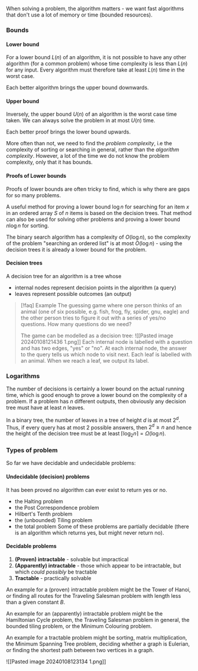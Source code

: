 When solving a problem, the algorithm matters - we want fast algorithms that don't use a lot of memory or time (bounded resources).

### Bounds
#### Lower bound
For a lower bound $L(n)$ of an algorithm, it is not possible to have any other algorithm (for a common problem) whose time complexity is less than $L(n)$ for any input. Every algorithm must therefore take at least $L(n)$ time in the worst case.

Each better algorithm brings the upper bound downwards.

#### Upper bound
Inversely, the upper bound $U(n)$ of an algorithm is the worst case time taken. We can always solve the problem in at most $U(n)$ time.

Each better proof brings the lower bound upwards.


More often than not, we need to find the *problem complexity*, i.e the complexity of sorting or searching in general, rather than the *algorithm complexity*. However, a lot of the time we do not know the problem complexity, only that it has bounds.

#### Proofs of Lower bounds
Proofs of lower bounds are often tricky to find, which is why there are gaps for so many problems. 

A useful method for proving a lower bound $\log{n}$ for searching for an item $x$ in an ordered array $S$ of $n$ items is based on the decision trees. That method can also be used for solving other problems and proving a lower bound $n\log{n}$ for sorting.

The binary search algorithm has a complexity of $O(\log{n})$, so the complexity of the problem "searching an ordered list" is at most $O(\log{n})$ - using the decision trees it is already a lower bound for the problem.

#### Decision trees
A decision tree for an algorithm is a tree whose
- internal nodes represent decision points in the algorithm (a query)
- leaves represent possible outcomes (an output)

> [!faq] Example
> The guessing game where one person thinks of an animal (one of six possible, e.g. fish, frog, fly, spider, gnu, eagle) and the other person tries to figure it out with a series of yes/no questions. How many questions do we need?
> 
> The game can be modelled as a decision tree:
> ![[Pasted image 20240108121436 1.png]]
> Each internal node is labelled with a question and has two edges, "yes" or "no". At each internal node, the answer to the query tells us which node to visit next.
> Each leaf is labelled with an animal. When we reach a leaf, we output its label.

### Logarithms
The number of decisions is certainly a lower bound on the actual running time, which is good enough to prove a lower bound on the complexity of a problem. If a problem has $n$ different outputs, then obviously any decision tree must have at least $n$ leaves.

In a binary tree, the number of leaves in a tree of height $d$ is at most $2^d$. Thus, if every query has at most 2 possible answers, then $2^d \geq n$ and hence the height of the decision tree must be at least $\lceil \log_2n \rceil = \Omega(\log{n})$.


### Types of problem
So far we have decidable and undecidable problems:

#### Undecidable (decision) problems
It has been proved no algorithm can ever exist to return yes or no.
- the Halting problem
- the Post Correspondence problem
- Hilbert's Tenth problem
- the (unbounded) Tiling problem
- the total problem
Some of these problems are partially decidable (there is an algorithm which returns yes, but might never return no).

#### Decidable problems
1. **(Proven) intractable** - solvable but impractical
2. **(Apparently) intractable** - those which appear to be intractable, but which *could possibly* be tractable
3. **Tractable** - practically solvable

An example for a (proven) intractable problem might be the Tower of Hanoi, or finding all routes for the Traveling Salesman problem with length less than a given constant $B$.

An example for an (apparently) intractable problem might be the Hamiltonian Cycle problem, the Traveling Salesman problem in general, the bounded tiling problem, or the Minimum Colouring problem.

An example for a tractable problem might be sorting, matrix multiplication, the Minimum Spanning Tree problem, deciding whether a  graph is Eulerian, or finding the shortest path between two vertices in a graph.

![[Pasted image 20240108123134 1.png]]